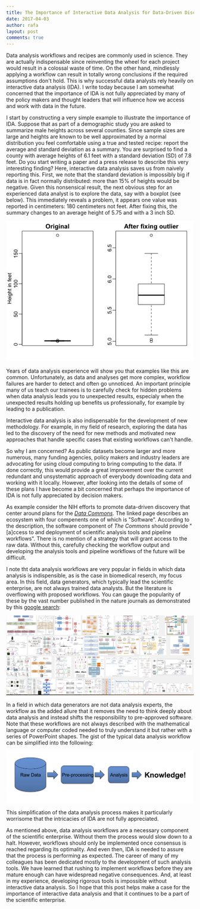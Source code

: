 ```yaml
---
title: The Importance of Interactive Data Analysis for Data-Driven Discovery
date: 2017-04-03
author: rafa
layout: post
comments: true
---
```


Data analysis workflows and recipes are commonly used in science. They
are actually indispensable since reinventing the wheel for each
project would result in a colossal waste of time. On the other hand,
mindlessly applying a workflow can result in 
totally wrong conclusions if the required assumptions don't hold. 
This is why successful data analysts rely heavily on interactive
data analysis (IDA). I write today because I am somewhat
concerned that the importance of IDA is not fully appreciated by many
of the policy makers and thought leaders that will influence how we
access and work with data in the future.

I start by constructing a very simple example to illustrate the
importance of IDA. Suppose that as
part of a demographic study you are asked to summarize male heights
across several counties. Since sample sizes are large and heights are
known to be well approximated by a normal distribution you feel
comfortable using a true and tested recipe: 
report the average and standard deviation as a summary. You are
surprised to find a county with average heights of 6.1 feet with a
standard deviation (SD) of 7.8 feet. Do you start writing a paper and a
press release to describe this very interesting finding? Here,
interactive data analysis saves us from naively reporting this.
First, we note that the standard deviation is impossibly big if data is in
fact normally distributed: more than 15% of heights would be
negative. Given this nonsensical result, the next 
obvious step for an experienced data analyst is to explore the data,
say with a boxplot (see below). This immediately reveals a problem, it
appears one value was reported in centimeters: 180 centimeters not
feet. After fixing this, the summary changes to an average height
of 5.75 and with a 3 inch SD. 

![European Outlier](https://raw.githubusercontent.com/simplystats/simplystats.github.io/master/_images/heights-with-outlier.png)


Years of data analysis experience will show you that examples like this are
common. Unfortunately, as data and analyses get more complex, workflow
failures are harder to detect and often go unnoticed. An important
principle many of us teach our trainees is to carefully check for
hidden problems when data analysis leads you to unexpected results,
especialy when the unexpected results holding up benefits us
professionally, for example by leading to a publication.

Interactive data analysis is also indispensable for the
development of new methodology. For example, in my field of research, exploring
the data has led to the discovery of the need for new methods and
motivated new approaches that handle specific cases that existing
workflows can't handle.

So why I am concerned?
As public datasets become larger and more
numerous, many funding agencies, policy makers and industry leaders are
advocating for using cloud computing to bring computing to the
data. If done correctly, this would provide a great improvement over 
the current redundant and unsystematic approach of everybody downloading data and working with it locally. However, after
looking into the details of some of these plans I have become a bit
concerned that perhaps the importance of IDA is not fully appreciated by decision makers.

As example consider the NIH efforts to promote data-driven discovery
that center around plans for the
[_Data Commons_](https://datascience.nih.gov/commons). The linked page
describes an ecosystem with four compenents one of which is
"Software". According to the description, the software component of
_The Commons_ should provide "[a]ccess to and deployment of scientific analysis
tools and pipeline workflows". There is no mention of a strategy that
will grant access to the
raw data. Without this, carefully checking the workflow output and 
developing the analysis tools and pipeline workflows of the future
will be difficult.

I note tht data analysis workflows are very popular in fields in which data
analysis is indispensible, as is the case in biomedical reserch, my
focus area. In this field, data generators, which typically
lead the scientific enterprise, are not always trained data
analysts. But the literature is overflowing with proposed workflows.
You can gauge the popularity of these by the vast number
published in the nature journals as demonstrated by this
[google search](https://www.google.com/search?q=workflow+site:nature.com&biw=1706&bih=901&source=lnms&tbm=isch&sa=X&ved=0ahUKEwi3usL8-dDPAhUDMSYKHaBFBTAQ_AUIBigB#tbm=isch&q=analysis+workflow+site:nature.com):

![Nature workflows](https://raw.githubusercontent.com/simplystats/simplystats.github.io/master/_images/many-workflows.png)


In a field in which data generators are not data analysis experts, the
workflow as the added allure that it removes the need to think deeply about
data analysis and instead shifts the responsibility to pre-approved
software. Note that these workflows are not always described with the
mathematical language or computer coded needed to truly understand it
but rather with a series of PowerPoint shapes. The gist of the typical
data analysis workflow can be simplified into the following:

![workflows](https://raw.githubusercontent.com/simplystats/simplystats.github.io/master/_images/workflow.png)

This simplification of the data analysis process makes it particularly
worrisome that the intricacies of IDA are not fully appreciated.

As mentioned above, data analysis workflows are a necessary component of
the scientific enterprise. Without them the process would slow down to
a halt. However, workflows should only be implemented once consensus
is reached regarding its optimality. And even then, IDA is needed to
assure that the process is performing as expected. The career of many of my 
colleagues has been dedicated mostly to the development of such
analysis tools. We have learned that rushing to implement workflows
before they are mature enough can have widespread negative
consequences. And, at least in my experience, developing rigorous tools is 
impossible without interactive data analysis. So I hope that this post
helps make a case for the importance of interactive data analysis and
that it continues to be a part of the scientific enterprise.  






